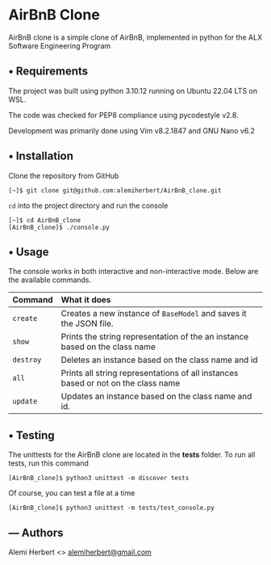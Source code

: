 # AirBnB Clone
AirBnB clone is a simple clone of AirBnB, implemented in python for the ALX Software Engineering Program

## • Requirements
The project was built using python 3.10.12 running on Ubuntu 22.04 LTS on WSL.

The code was checked for PEP8 compliance using pycodestyle v2.8.

Development was primarily done using Vim v8.2.1847 and GNU Nano v6.2

## • Installation
Clone the repository from GitHub
```(bash)
[~]$ git clone git@github.com:alemiherbert/AirBnB_clone.git
```
`cd` into the project directory and run the console
```(bash)
[~]$ cd AirBnB_clone
[AirBnB_clone]$ ./console.py
```
## • Usage
The console works in both interactive and non-interactive mode. Below are the available commands.

| Command     | What it does |
|:--- |:--- |
|`create`| Creates a new instance of `BaseModel` and saves it the JSON file.|
|`show`| Prints the string representation of the an instance based on the class name |
|`destroy`| Deletes an instance based on the class name and id |
|`all`| Prints all string representations of all instances based or not on the class name |
|`update`|Updates an instance based on the class name and id.

## • Testing
The unittests for the AirBnB clone are located in the __tests__ folder. To run all tests, run this command
```(bash)
[AirBnB_clone]$ python3 unittest -m discover tests
```
Of course, you can test a file at a time
```(bash)
[AirBnB_clone]$ python3 unittest -m tests/test_console.py
```
## — Authors
Alemi Herbert <> <alemiherbert@gmail.com>